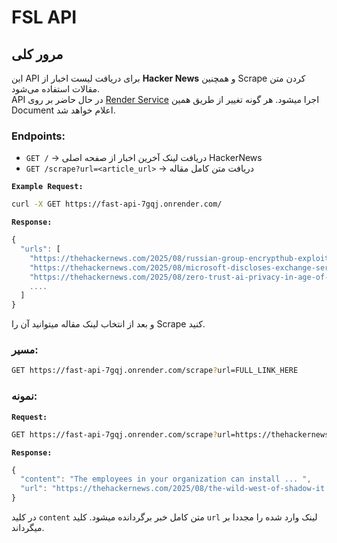 # FSL API

## مرور کلی

این API برای دریافت لیست اخبار از **Hacker News** و همچنین Scrape کردن متن مقالات استفاده می‌شود.  
API در حال حاضر بر روی <a href="https://render.com">Render Service</a> اجرا میشود. هر گونه تغییر از طریق همین Document اعلام خواهد شد.

### Endpoints:  
  - `GET /` → دریافت لینک آخرین اخبار از صفحه اصلی HackerNews  
  - `GET /scrape?url=<article_url>` → دریافت متن کامل مقاله


**`Example Request:`**
```bash
curl -X GET https://fast-api-7gqj.onrender.com/
```

**`Response:`** 
```javascript
{
  "urls": [
    "https://thehackernews.com/2025/08/russian-group-encrypthub-exploits-msc.html",
    "https://thehackernews.com/2025/08/microsoft-discloses-exchange-server.html",
    "https://thehackernews.com/2025/08/zero-trust-ai-privacy-in-age-of-agentic.html"
    ....
  ]
}
```

و بعد از انتخاب لینک مقاله میتوانید آن را Scrape کنید.

### مسیر:

```bash
GET https://fast-api-7gqj.onrender.com/scrape?url=FULL_LINK_HERE
```

### نمونه:

**`Request:`**
```bash
GET https://fast-api-7gqj.onrender.com/scrape?url=https://thehackernews.com/2025/08/russian-group-encrypthub-exploits-msc.html
```

**`Response:`**
```javascript
{
  "content": "The employees in your organization can install ... ",
  "url": "https://thehackernews.com/2025/08/the-wild-west-of-shadow-it.html"
}
```

در کلید `content` متن کامل خبر برگردانده میشود.
کلید `url` لینک وارد شده را مجددا بر میگرداند.
